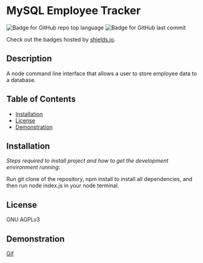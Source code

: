 # MySQL Employee Tracker

  ![Badge for GitHub repo top language](https://img.shields.io/github/languages/top/jagatston/Employee-Tracker?style=flat&logo=appveyor) ![Badge for GitHub last commit](https://img.shields.io/github/last-commit/jagatston/Employee-Tracker?style=flat&logo=appveyor)
  
  Check out the badges hosted by [shields.io](https://shields.io/).
  
  
  ## Description 
  
  
  A node command line interface that allows a user to store employee data to a database.
  ## Table of Contents

  * [Installation](#installation)
  * [License](#license)
  * [Demonstration](#demonstration)
  
  ## Installation
  
  *Steps required to install project and how to get the development environment running:*
  
  Run git clone of the repository, npm install to install all dependencies, and then run node index.js in your node terminal.
  
  ## License
  
  GNU AGPLv3
  
  ## Demonstration

  [Gif](assets/demonstration.gif)
 
 